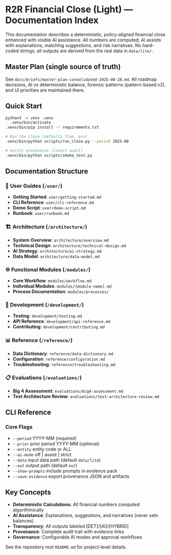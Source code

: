# R2R Financial Close (Light) — Documentation Index

This documentation describes a deterministic, policy-aligned financial close enhanced with visible AI assistance. All numbers are computed; AI assists with explanations, matching suggestions, and risk narratives. No hard-coded strings; all outputs are derived from the real data in `data/lite/`.

## Master Plan (single source of truth)
See `docs/briefs/master-plan-consolidated-2025-08-28.md`. All roadmap decisions, AI vs deterministic balance, forensic patterns (pattern-based v2), and UI priorities are maintained there.

## Quick Start

```bash
python3 -m venv .venv
. .venv/bin/activate
.venv/bin/pip install -r requirements.txt

# Run the close (defaults from .env)
.venv/bin/python scripts/run_close.py --period 2025-08

# Verify provenance (latest audit)
.venv/bin/python scripts/smoke_test.py
```

## Documentation Structure

### 📖 **User Guides** (`/user/`)
- **Getting Started**: `user/getting-started.md`
- **CLI Reference**: `user/cli-reference.md`
- **Demo Script**: `user/demo-script.md`
- **Runbook**: `user/runbook.md`

### 🏗️ **Architecture** (`/architecture/`)
- **System Overview**: `architecture/overview.md`
- **Technical Design**: `architecture/technical-design.md`
- **AI Strategy**: `architecture/ai-strategy.md`
- **Data Model**: `architecture/data-model.md`

### ⚙️ **Functional Modules** (`/modules/`)
- **Core Workflow**: `modules/workflow.md`
- **Individual Modules**: `modules/[module-name].md`
- **Process Documentation**: `modules/processes/`

### 🔧 **Development** (`/development/`)
- **Testing**: `development/testing.md`
- **API Reference**: `development/api-reference.md`
- **Contributing**: `development/contributing.md`

### 📊 **Reference** (`/reference/`)
- **Data Dictionary**: `reference/data-dictionary.md`
- **Configuration**: `reference/configuration.md`
- **Troubleshooting**: `reference/troubleshooting.md`

### 📋 **Evaluations** (`/evaluations/`)
- **Big 4 Assessment**: `evaluations/big4-assessment.md`
- **Test Architecture Review**: `evaluations/test-architecture-review.md`

## CLI Reference

### Core Flags
- `--period` YYYY-MM (required)
- `--prior` prior period YYYY-MM (optional)
- `--entity` entity code or ALL
- `--ai-mode` off | assist | strict
- `--data` input data path (default `data/lite`)
- `--out` output path (default `out`)
- `--show-prompts` include prompts in evidence pack
- `--save-evidence` export provenance JSON and artifacts

## Key Concepts

- **Deterministic Calculations**: All financial numbers computed algorithmically
- **AI Assistance**: Explanations, suggestions, and narratives (never sets balances)
- **Transparency**: All outputs labeled [DET]/[AI]/[HYBRID]
- **Provenance**: Complete audit trail with evidence links
- **Governance**: Configurable AI modes and approval workflows

See the repository root `README.md` for project-level details.
